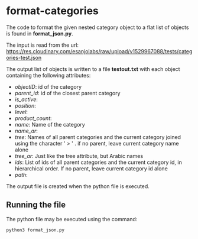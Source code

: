# format-categories

The code to format the given nested category object to a flat list of objects is found in **format_json.py**.

The input is read from the url: https://res.cloudinary.com/esanjolabs/raw/upload/v1529967088/tests/categories-test.json

The output list of objects is written to a file **testout.txt** with each object containing the following attributes:
  * _objectID_: id of the category
  * _parent_id_: id of the closest parent category
  * _is_active_:
  * _position_:
  * _level_:
  * _product_count_: 
  * _name_: Name of the category
  * _name_ar_:
  * _tree_: Names of all parent categories and the current category joined using the character ' > ' . if no parent, leave current category name alone
  * _tree_ar_: Just like the tree attribute, but Arabic names
  * _ids_: List of ids of all parent categories and the current category id, in hierarchical order. If no parent, leave current category id alone
  * _path_:
  
The output file is created when the python file is executed.

## Running the file

The python file may be executed using the command:
```python
python3 format_json.py
```
